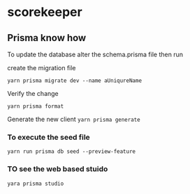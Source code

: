 # scorekeeper

## Prisma know how
To update the database alter the schema.prisma file then run 

create the migration file

`yarn prisma migrate dev --name aUniqureName` 

Verify the change

`yarn prisma format`  

Generate the new client
`yarn prisma generate`


### To execute the seed file

`yarn run prisma db seed --preview-feature`

### TO see the web based stuido
`yara prisma studio`